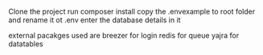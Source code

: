 Clone the project 
run composer install
copy the .envexample to root folder and rename it ot .env
enter the database details in it 

external pacakges used are
breezer for login
redis for queue
yajra for datatables

